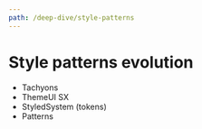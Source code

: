 ```yaml
---
path: /deep-dive/style-patterns
---
```


# Style patterns evolution

- Tachyons
- ThemeUI SX
- StyledSystem (tokens)
- Patterns
